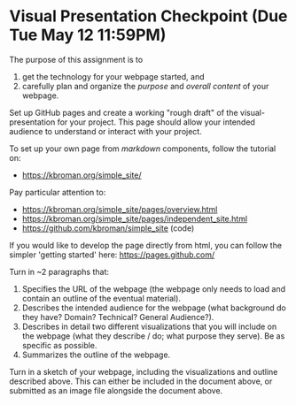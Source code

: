 # Visual Presentation Checkpoint (Due Tue May 12 11:59PM)

The purpose of this assignment is to 
1. get the technology for your webpage started, and
2. carefully plan and organize the *purpose* and *overall content* of
   your webpage.

Set up GitHub pages and create a working "rough draft" of the
visual-presentation for your project. This page should allow your
intended audience to understand or interact with your project.

To set up your own page from *markdown* components, follow the tutorial on:
* https://kbroman.org/simple_site/

Pay particular attention to:
* https://kbroman.org/simple_site/pages/overview.html
* https://kbroman.org/simple_site/pages/independent_site.html
* https://github.com/kbroman/simple_site (code)

If you would like to develop the page directly from html, you can
follow the simpler 'getting started' here: https://pages.github.com/

Turn in ~2 paragraphs that:
1. Specifies the URL of the webpage (the webpage only needs to load
   and contain an outline of the eventual material).
2. Describes the intended audience for the webpage (what background do
   they have? Domain? Technical? General Audience?).
3. Describes in detail two different visualizations that you will
   include on the webpage (what they describe / do; what purpose they
   serve). Be as specific as possible.
4. Summarizes the outline of the webpage.

Turn in a sketch of your webpage, including the visualizations and
outline described above. This can either be included in the document
above, or submitted as an image file alongside the document above.
